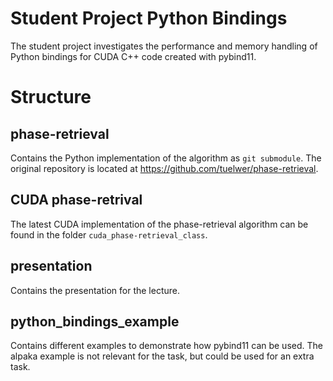 # Student Project Python Bindings
The student project investigates the performance and memory handling of Python bindings for CUDA C++ code created with pybind11.

# Structure

## phase-retrieval

Contains the Python implementation of the algorithm as `git submodule`. The original repository is located at https://github.com/tuelwer/phase-retrieval.

## CUDA phase-retrival

The latest CUDA implementation of the phase-retrieval algorithm can be found in the folder `cuda_phase-retrieval_class`.

## presentation

Contains the presentation for the lecture.

## python\_bindings\_example

Contains different examples to demonstrate how pybind11 can be used. The alpaka example is not relevant for the task, but could be used for an extra task.
